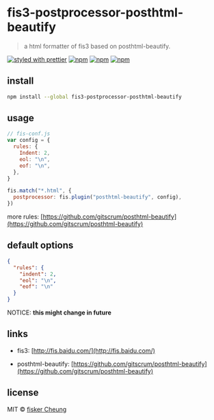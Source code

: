# fis3-postprocessor-posthtml-beautify

> a html formatter of fis3 based on posthtml-beautify.

[![styled with prettier](https://img.shields.io/badge/styled_with-prettier-ff69b4.svg?style=flat-square)](https://github.com/prettier/prettier)
[![npm](https://img.shields.io/npm/v/fis3-postprocessor-posthtml-beautify.svg?style=flat-square)](https://www.npmjs.com/package/fis3-postprocessor-posthtml-beautify)
[![npm](https://img.shields.io/npm/dt/fis3-postprocessor-posthtml-beautify.svg?style=flat-square)](https://www.npmjs.com/package/fis3-postprocessor-posthtml-beautify)
[![npm](https://img.shields.io/npm/dm/fis3-postprocessor-posthtml-beautify.svg?style=flat-square)](https://www.npmjs.com/package/fis3-postprocessor-posthtml-beautify)

## install

```sh
npm install --global fis3-postprocessor-posthtml-beautify
```

## usage

```js
// fis-conf.js
var config = {
  rules: {
    Indent: 2,
    eol: "\n",
    eof: "\n",
  },
}

fis.match("*.html", {
  postprocessor: fis.plugin("posthtml-beautify", config),
})
```

more rules: [https://github.com/gitscrum/posthtml-beautify](https://github.com/gitscrum/posthtml-beautify)

## default options

```json
{
  "rules": {
    "indent": 2,
    "eol": "\n",
    "eof": "\n"
  }
}
```

NOTICE: **this might change in future**

## links

- fis3: [http://fis.baidu.com/](http://fis.baidu.com/)

- posthtml-beautify: [https://github.com/gitscrum/posthtml-beautify](https://github.com/gitscrum/posthtml-beautify)

## license

MIT © [fisker Cheung](https://www.fiskercheung.com/)
